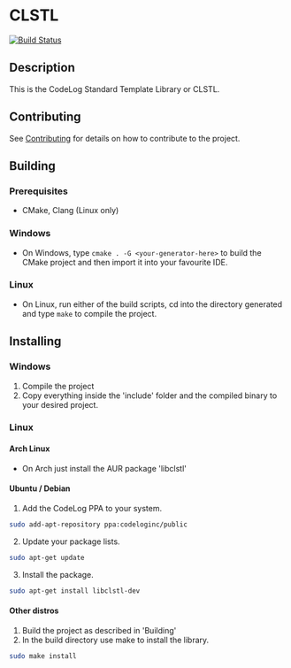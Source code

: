 # CLSTL

[![Build Status](https://travis-ci.org/Code-Log/clstl.svg?branch=master)](https://travis-ci.org/Code-Log/clstl)

## Description

This is the CodeLog Standard Template Library or CLSTL.

## Contributing

See [Contributing](CONTRIBUTING.md) for details on how to contribute to the project.

## Building

### Prerequisites

* CMake, Clang (Linux only)

### Windows

* On Windows, type `cmake . -G <your-generator-here>` to build the CMake project and then import it into your favourite IDE.

### Linux

* On Linux, run either of the build scripts, cd into the directory generated and type `make` to compile the project.

## Installing

### Windows

1. Compile the project
2. Copy everything inside the 'include' folder and the compiled binary to your desired project.

### Linux

#### Arch Linux

* On Arch just install the AUR package 'libclstl'

#### Ubuntu / Debian

1. Add the CodeLog PPA to your system.

```bash
sudo add-apt-repository ppa:codeloginc/public
```

2. Update your package lists.

```bash
sudo apt-get update
```

3. Install the package.

```bash
sudo apt-get install libclstl-dev
```

#### Other distros

1. Build the project as described in 'Building'
2. In the build directory use make to install the library.

```bash
sudo make install
```
